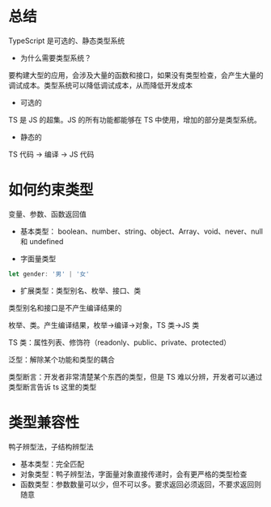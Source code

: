 # 总结

TypeScript 是可选的、静态类型系统

- 为什么需要类型系统？

要构建大型的应用，会涉及大量的函数和接口，如果没有类型检查，会产生大量的调试成本。类型系统可以降低调试成本，从而降低开发成本

- 可选的

TS 是 JS 的超集。JS 的所有功能都能够在 TS 中使用，增加的部分是类型系统。

- 静态的

TS 代码 -> 编译 -> JS 代码

# 如何约束类型

变量、参数、函数返回值

- 基本类型： boolean、number、string、object、Array、void、never、null 和 undefined

- 字面量类型

```ts
let gender: '男' | '女'
```

- 扩展类型：类型别名、枚举、接口、类

类型别名和接口是不产生编译结果的

枚举、类。产生编译结果，枚举->编译->对象，TS 类->JS 类

TS 类：属性列表、修饰符（readonly、public、private、protected）

泛型：解除某个功能和类型的耦合

类型断言：开发者非常清楚某个东西的类型，但是 TS 难以分辨，开发者可以通过类型断言告诉 ts 这里的类型

# 类型兼容性

鸭子辨型法，子结构辨型法

- 基本类型：完全匹配
- 对象类型：鸭子辨型法，字面量对象直接传递时，会有更严格的类型检查
- 函数类型：参数数量可以少，但不可以多。要求返回必须返回，不要求返回则随意
